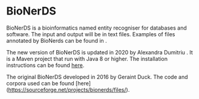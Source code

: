 # BioNerDS
BioNerDS is a bioinformatics named entity recogniser for databases and software. The input and output will be in text files. Examples of files annotated by BioNerds can be found in []().



The new version of BioNerDS is updated in 2020 by Alexandra Dumitriu . It is a Maven project that run with Java 8 or higher. The installation instructions can be found [here](https://sourceforge.net/projects/bionerds2020/files/).

The original BioNerDS developed in 2016 by Geraint Duck. The code and corpora used can be found [here] (https://sourceforge.net/projects/bionerds/files/).

